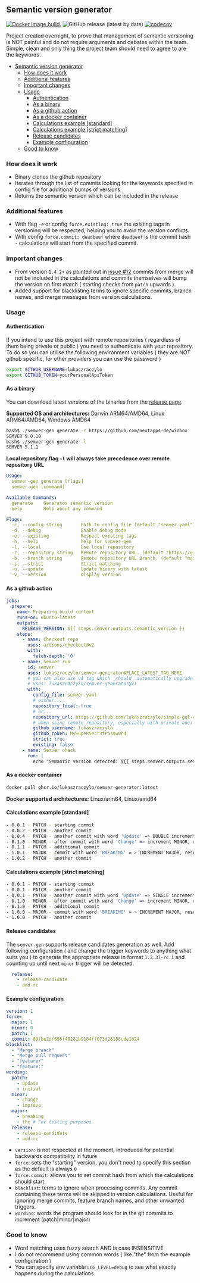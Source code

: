 ## Semantic version generator

[![Docker image build.](https://github.com/lukaszraczylo/semver-generator/actions/workflows/release.yaml/badge.svg)](https://github.com/lukaszraczylo/semver-generator/actions/workflows/release.yaml) ![GitHub release (latest by date)](https://img.shields.io/github/v/release/lukaszraczylo/semver-generator) [![codecov](https://codecov.io/gh/lukaszraczylo/semver-generator/branch/main/graph/badge.svg?token=FY9BKETB59)](https://codecov.io/gh/lukaszraczylo/semver-generator)

Project created overnight, to prove that management of semantic versioning is NOT painful and do not require arguments and debates within the team. Simple, clean and only thing the project team should need to agree to are the keywords.

- [Semantic version generator](#semantic-version-generator)
  - [How does it work](#how-does-it-work)
  - [Additional features](#additional-features)
  - [Important changes](#important-changes)
  - [Usage](#usage)
    - [Authentication](#authentication)
    - [As a binary](#as-a-binary)
    - [As a github action](#as-a-github-action)
    - [As a docker container](#as-a-docker-container)
    - [Calculations example \[standard\]](#calculations-example-standard)
    - [Calculations example \[strict matching\]](#calculations-example-strict-matching)
    - [Release candidates](#release-candidates)
    - [Example configuration](#example-configuration)
  - [Good to know](#good-to-know)

### How does it work

* Binary clones the github repository
* Iterates through the list of commits looking for the keywords specified in config file for additional bumps of versions
* Returns the semantic version which can be included in the release

### Additional features

* With flag `-e` or config `force.existing: true` the existing tags in versioning will be respected, helping you to avoid the version conflicts.
* With config `force.commit: deadbeef` where `deadbeef` is the commit hash - calculations will start from the specified commit.

### Important changes

* From version `1.4.2+` as pointed out in [issue #12](https://github.com/lukaszraczylo/semver-generator/issues/12) commits from merge will not be included in the calculations and commits themselves will bump the version on first match ( starting checks from `patch` upwards ).
* Added support for blacklisting terms to ignore specific commits, branch names, and merge messages from version calculations.

### Usage

#### Authentication

If you intend to use this project with remote repositories ( regardless of them being private or public ) you need to authenticate with your repository.
To do so you can utilise the following environment variables ( they are NOT github specific, for other providers you can use the password )

```bash
export GITHUB_USERNAME=lukaszraczylo
export GITHUB_TOKEN=yourPersonalApiToken
```

#### As a binary

You can download latest versions of the binaries from the [release page](https://github.com/lukaszraczylo/semver-generator/releases/latest).

**Supported OS and architectures:**
Darwin ARM64/AMD64, Linux ARM64/AMD64, Windows AMD64

```bash
bash$ ./semver-gen generate -r https://github.com/nextapps-de/winbox
SEMVER 9.0.10
bash$ ./semver-gen generate -l
SEMVER 5.1.1
```

**Local repository flag `-l` will always take precedence over remote repository URL**

```yaml
Usage:
  semver-gen generate [flags]
  semver-gen [command]

Available Commands:
  generate    Generates semantic version
  help        Help about any command

Flags:
  -c, --config string       Path to config file (default "semver.yaml")
  -d, --debug               Enable debug mode
  -e, --existing            Respect existing tags
  -h, --help                help for semver-gen
  -l, --local               Use local repository
  -r, --repository string   Remote repository URL. (default "https://github.com/lukaszraczylo/simple-gql-client")
  -b, --branch string       Remote repository URL Branch. (default "main")
  -s, --strict              Strict matching
  -u, --update              Update binary with latest
  -v, --version             Display version
```

#### As a github action

```yaml
jobs:
  prepare:
    name: Preparing build context
    runs-on: ubuntu-latest
    outputs:
      RELEASE_VERSION: ${{ steps.semver.outputs.semantic_version }}
    steps:
      - name: Checkout repo
        uses: actions/checkout@v2
        with:
          fetch-depth: '0'
      - name: Semver run
        id: semver
        uses: lukaszraczylo/semver-generator@PLACE_LATEST_TAG_HERE
        # you can also use v1 tag which _should_ automatically upgrade to latest
        # uses: lukaszraczylo/semver-generator@v1
        with:
          config_file: semver.yaml
          # either...
          repository_local: true
          # or...
          repository_url: https://github.com/lukaszraczylo/simple-gql-client
          # when using remote repository, especially with private one:
          github_username: lukaszraczylo
          github_token: MySupeRSecr3tPa$$w0rd
          strict: true
          existing: false
      - name: Semver check
        run: |
          echo "Semantic version detected: ${{ steps.semver.outputs.semantic_version }}"
```

#### As a docker container

```bash
docker pull ghcr.io/lukaszraczylo/semver-generator:latest
```

**Docker supported architectures:**
Linux/arm64, Linux/amd64

#### Calculations example [standard]

```bash
- 0.0.1 - PATCH - starting commit
- 0.0.2 - PATCH - another commit
- 0.0.4 - PATCH - another commit with word 'Update' => DOUBLE increment PATCH
- 0.1.0 - MINOR - after commit with word 'Change' => increment MINOR, reset PATCH
- 0.1.1 - PATCH - additional commit
- 1.0.1 - MAJOR - commit with word 'BREAKING' = > INCREMENT MAJOR, reset MINOR
- 1.0.2 - PATCH - another commit
```

#### Calculations example [strict matching]

```bash
- 0.0.1 - PATCH - starting commit
- 0.0.1 - PATCH - another commit
- 0.0.1 - PATCH - another commit with word 'Update' => SINGLE increment PATCH
- 0.1.0 - MINOR - after commit with word 'Change' => increment MINOR, reset PATCH
- 0.1.0 - PATCH - additional commit
- 1.0.0 - MAJOR - commit with word 'BREAKING' = > INCREMENT MAJOR, reset MINOR
- 1.0.0 - PATCH - another commit
```

#### Release candidates

The `semver-gen` supports release candidates generation as well. Add following configuration ( and change the trigger keywords to anything what suits you )
to generate the appropriate release in format `1.3.37-rc.1` and counting up until next `minor` trigger will be detected.

```yaml
  release:
    - release-candidate
    - add-rc
```

#### Example configuration

```yaml
version: 1
force:
  major: 1
  minor: 0
  patch: 1
  commit: 69fbe2df696f40281b9104ff073d26186cde1024
blacklist:
  - "Merge branch"
  - "Merge pull request"
  - "feature/"
  - "feature:"
wording:
  patch:
    - update
    - initial
  minor:
    - change
    - improve
  major:
    - breaking
    - the # For testing purposes
  release:
    - release-candidate
    - add-rc
```

* `version`: is not respected at the moment, introduced for potential backwards compatibility in future
* `force`: sets the "starting" version, you don't need to specify this section as the default is always `0`
* `force.commit`: allows you to set commit hash from which the calculations should start
* `blacklist`: terms to ignore when processing commits. Any commit containing these terms will be skipped in version calculations. Useful for ignoring merge commits, feature branch names, and other unwanted triggers.
* `wording`: words the program should look for in the git commits to increment (patch|minor|major)

### Good to know

* Word matching uses fuzzy search AND is case INSENSITIVE
* I do not recommend using common words ( like "the" from the example configuration )
* You can specify env variable `LOG_LEVEL=debug` to see what exactly happens during the calculations
